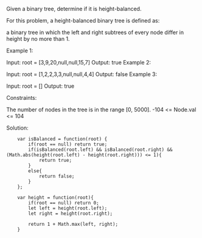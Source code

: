Given a binary tree, determine if it is height-balanced.

For this problem, a height-balanced binary tree is defined as:

a binary tree in which the left and right subtrees of every node differ in height by no more than 1.

 

Example 1:


Input: root = [3,9,20,null,null,15,7]
Output: true
Example 2:


Input: root = [1,2,2,3,3,null,null,4,4]
Output: false
Example 3:

Input: root = []
Output: true
 

Constraints:

The number of nodes in the tree is in the range [0, 5000].
-104 <= Node.val <= 104


Solution: 

        var isBalanced = function(root) {
            if(root == null) return true;    
            if(isBalanced(root.left) && isBalanced(root.right) && (Math.abs(height(root.left) - height(root.right))) <= 1){
                return true;
            }
            else{
                return false;
            }
        };

        var height = function(root){
            if(root == null) return 0;
            let left = height(root.left);
            let right = height(root.right);
            
            return 1 + Math.max(left, right);
        }